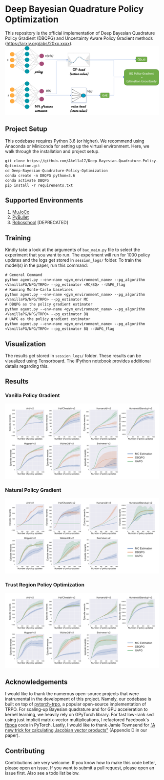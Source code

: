 # Deep Bayesian Quadrature Policy Optimization

This repository is the official implementation of Deep Bayesian Quadrature Policy Gradient (DBQPG) and Uncertainty Aware Policy Gradient methods (https://arxiv.org/abs/20xx.xxxx).
![Bayesian Quadrature for Policy Gradient](/imgs/BQforPG.png)

## Project Setup

This codebase requires Python 3.6 (or higher). We recommend using Anaconda or Miniconda for setting up the virtual environment. Here, we walk through the installation and project setup.

```setup
git clone https://github.com/Akella17/Deep-Bayesian-Quadrature-Policy-Optimization.git
cd Deep-Bayesian-Quadrature-Policy-Optimization
conda create -n DBQPG python=3.6
conda activate DBQPG
pip install -r requirements.txt
```
## Supported Environments
1. [MuJoCo](http://www.mujoco.org/)
2. [PyBullet](http://pybullet.org/)
3. [Roboschool](https://github.com/openai/roboschool) [DEPRECATED]

## Training

Kindly take a look at the arguments of ```bac_main.py``` file to select the experiment that you want to run. The experiment will run for 1000 policy updates and the logs get stored in ```session_logs/``` folder. To train the model(s) in the paper, run this command:

```train
# General Command
python agent.py --env-name <gym_environment_name> --pg_algorithm <VanillaPG/NPG/TRPO> --pg_estimator <MC/BQ> --UAPG_flag
# Running Monte-Carlo baselines
python agent.py --env-name <gym_environment_name> --pg_algorithm <VanillaPG/NPG/TRPO> --pg_estimator MC
# DBQPG as the policy gradient estimator
python agent.py --env-name <gym_environment_name> --pg_algorithm <VanillaPG/NPG/TRPO> --pg_estimator BQ
# UAPG as the policy gradient estimator
python agent.py --env-name <gym_environment_name> --pg_algorithm <VanillaPG/NPG/TRPO> --pg_estimator BQ --UAPG_flag
```

## Visualization

The results get stored in ```session_logs/``` folder. These results can be visualized using Tensorboard. The IPython notebook provides additional details regarding this.

## Results

### Vanilla Policy Gradient

![Average of 10 runs.](/imgs/VanillaPG_plot.png)

### Natural Policy Gradient

![Average of 10 runs.](/imgs/NPG_plot.png)

### Trust Region Policy Optimization

![Average of 10 runs.](/imgs/TRPO_plot.png)

## Acknowledgements

I would like to thank the numerous open-source projects that were instrumental in the development of this project. Namely, our codebase is built on top of [pytorch-trpo](https://github.com/ikostrikov/pytorch-trpo), a popular open-source implementation of TRPO. For scaling-up Bayesian quadrature and for GPU acceleration to kernel learning, we heavily rely on GPyTorch library. For fast low-rank svd using just implicit matrix-vector multiplications, I refactored Facebook's [fbpca](https://research.fb.com/blog/2014/09/fast-randomized-svd/) code in PyTorch. Lastly, I would like to thank Jamie Townsend for ["A new trick for calculating Jacobian vector products"](https://j-towns.github.io/2017/06/12/A-new-trick.html) (Appendix D in our paper).

## Contributing

Contributions are very welcome. If you know how to make this code better, please open an issue. If you want to submit a pull request, please open an issue first. Also see a todo list below.